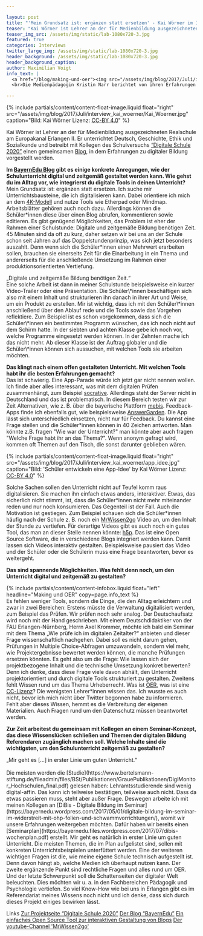 ```yaml
---

layout: post
title: "'Mein Grundsatz ist: ergänzen statt ersetzen' - Kai Wörner im Interview"
teaser: "Kai Wörner ist Lehrer an der für Medienbildung ausgezeichneten Realschule am Europakanal Erlangen II. Er unterrichtet Deutsch, Geschichte, Ethik und Sozialkunde und betreibt mit Kollegen des Schulversuchs Digitale Schule 2020 einen gemeinsamen Blog, in dem sie über ihre Erfahrungen berichten, die sie im Rahmen des Schulversuchs machen."
teaser_img_src: /assets/img/static/lab-1080x720-3.jpg
featured: true
categories: Interviews
twitter_large_img: /assets/img/static/lab-1080x720-3.jpg
header_background: /assets/img/static/lab-1080x720-3.jpg
header_background_caption: 
author: Maximilian Voigt
info_text: |
  <a href="/blog/making-und-oer"><img src="/assets/img/blog/2017/Juli/interview_kristin_narr/making_1.jpg"></a>
  <br>Die Medienpädagogin Kristin Narr berichtet von ihren Erfahrungen mit Making sowie der Verwandtschaft von Making und OER.

---
```

<!-- include floated image -->
{% include partials/content/content-float-image.liquid float="right"
src="/assets/img/blog/2017/Juli/interview_kai_woerner/Kai_Woerner.jpg" caption="Bild: Kai Wörner Lizenz: <a href='https://creativecommons.org/licenses/by/4.0/legalcode'>CC-BY 4.0</a>" %}

Kai Wörner ist Lehrer an der für Medienbildung ausgezeichneten Realschule am Europakanal Erlangen II. Er unterrichtet Deutsch, Geschichte, Ethik und Sozialkunde und betreibt mit Kollegen des Schulversuchs [“Digitale Schule 2020”](http://bildungspakt-bayern.de/digitale-schule-2020/) einen gemeinsamen [Blog](https://bayernedu.wordpress.com/2017/04/09/28/), in dem Erfahrungen zu digitaler Bildung vorgestellt werden. 

**Im [BayernEdu Blog](https://bayernedu.wordpress.com/) gibt es einige konkrete Anregungen, wie der Schulunterricht digital und zeitgemäß gestaltet werden kann. Wie gehst du im Alltag vor, wie integrierst du digitale Tools in deinen Unterricht?**
<br>Mein Grundsatz ist: ergänzen statt ersetzen. Ich suche mir Unterrichtsbausteine, die ich digitalisieren kann. 
Dabei orientiere ich mich an dem [4K-Modell](https://de.wikipedia.org/wiki/4K-Modell_des_Lernens) und nutze Tools wie Etherpad oder Mindmap. Arbeitsblätter gehören auch noch dazu. Allerdings können die Schüler\*innen diese über einen Blog abrufen, kommentieren sowie editieren. Es gibt genügend Möglichkeiten, das Problem ist eher der Rahmen einer Schulstunde: Digitale und zeitgemäße Bildung benötigen Zeit. 45 Minuten sind da oft zu kurz, daher setzen wir bei uns an der Schule schon seit Jahren auf das Doppelstundenprinzip, was sich jetzt besonders auszahlt. Denn wenn sich die Schüler\*innen einen Mehrwert erarbeiten sollen, brauchen sie einerseits Zeit für die Einarbeitung in ein Thema und andererseits für die anschließende Umsetzung im Rahmen einer produktionsorientierten Vertiefung. 
<!-- include quote -->
<div class="content-element infobox left" style="background-color: transparent; box-shadow: none">
    <span class="quote-headline">„Digitale und zeitgemäße Bildung benötigen Zeit.“</span>
</div>
Eine solche Arbeit ist dann in meiner Schulstunde beispielsweise ein kurzer Video-Trailer oder eine Präsentation. Die Schüler\*innen beschäftigen sich also mit einem Inhalt und strukturieren ihn danach in ihrer Art und Weise, um ein Produkt zu erstellen. Mir ist wichtig, dass ich mit den Schüler\*innen anschließend über den Ablauf rede und die Tools sowie das Vorgehen reflektiere. Zum Beispiel ist es schon vorgekommen, dass sich die Schüler\*innen ein bestimmtes Programm wünschen, das ich noch nicht auf dem Schirm hatte. In der siebten und achten Klasse gebe ich noch vor, welche Programme eingesetzt werden können. In der Zehnten mache ich das nicht mehr. Ab dieser Klasse ist der Auftrag globaler und die Schüler\*innen können sich aussuchen, mit welchen Tools sie arbeiten möchten.

**Das klingt nach einem offen gestalteten Unterricht. Mit welchen Tools habt ihr die besten Erfahrungen gemacht?**
<br>Das ist schwierig. Eine App-Parade würde ich jetzt gar nicht nennen wollen. Ich finde aber alles interessant, was mit dem digitalen Prüfen zusammenhängt, zum Beispiel [socrative](https://www.socrative.com/). Allerdings steht der Server nicht in Deutschland und das ist problematisch. In diesem Bereich testen wir zur Zeit Alternativen, wie z. B. über die bayerische Plattform [mebis](https://www.mebis.bayern.de). Feedback-Apps finde ich ebenfalls gut, wie beispielsweise [AnswerGarden](https://answergarden.ch/). Die App lässt sich unterschiedlich einsetzen, nicht nur für Feedback. Du kannst eine Frage stellen und die Schüler\*innen können in 40 Zeichen antworten. Man könnte z.B. fragen "Wie war der Unterricht?" man könnte aber auch fragen "Welche Frage habt ihr an das Thema?". Wenn anonym gefragt wird, kommen oft Themen auf den Tisch, die sonst darunter geblieben wären. 
<!-- include floated image -->
{% include partials/content/content-float-image.liquid float="right"
src="/assets/img/blog/2017/Juli/interview_kai_woerner/app_idee.jpg" caption="Bild: 'Schüler entwickeln eine App-Idee' by Kai Wörner Lizenz: <a href='https://creativecommons.org/licenses/by/4.0/legalcode'>CC-BY 4.0</a>" %}

Solche Sachen sollen den Unterricht nicht auf Teufel komm raus digitalisieren. Sie machen ihn einfach etwas anders, interaktiver. Etwas, das sicherlich nicht stimmt, ist, dass die Schüler\*innen nicht mehr miteinander reden und nur noch konsumieren. Das Gegenteil ist der Fall. Auch die Motivation ist gestiegen. Zum Beispiel schauen sich die Schüler\*innen häufig nach der Schule z. B. noch ein [MrWissen2go](https://www.youtube.com/user/MrWissen2go) Video an, um den Inhalt der Stunde zu vertiefen. Für derartige Videos gibt es auch noch ein gutes Tool, das man an dieser Stelle nennen könnte: [h5p](https://h5p.org/). Das ist eine Open Source Software, die in verschiedene Blogs integriert werden kann. Damit lassen sich Videos interaktiv gestalten. Beispielsweise pausiert das Video und der Schüler oder die Schülerin muss eine Frage beantworten, bevor es weitergeht.

**Das sind spannende Möglichkeiten. Was fehlt denn noch, um den Unterricht digital und zeitgemäß zu gestalten?**
<!-- include ionfobox -->
{% include partials/content/content-infobox.liquid float="left" headline="Making und OER" copy=page.info_text %}
<br>Es fehlen weniger Tools, sondern die Dinge, die den Alltag erleichtern und zwar in zwei Bereichen: Erstens müsste die Verwaltung digitalisiert werden, zum Beispiel das Prüfen. Wir prüfen noch sehr analog. Der Deutschaufsatz wird noch mit der Hand geschrieben. Mit einem Deutschdidaktiker von der FAU Erlangen-Nürnberg, Herrn Axel Krommer, möchte ich bald ein Seminar mit dem Thema „Wie prüfe ich im digitalen Zeitalter?“ anbieten und dieser Frage wissenschaftlich nachgehen. Dabei soll es nicht darum gehen, Prüfungen in Multiple Choice-Abfragen umzuwandeln, sondern viel mehr, wie Projektergebnisse bewertet werden können, die manche Prüfungen ersetzen könnten. Es geht also um die Frage: Wie lassen sich der projektbezogene Inhalt und die technische Umsetzung konkret bewerten? Denn ich denke, dass diese Frage viele davon abhält, den Unterricht projektorientiert und durch digitale Tools strukturiert zu gestalten. 
Zweitens fehlt Wissen rund um das Thema Urheberrecht. Was ist [OER](https://de.wikipedia.org/wiki/Open_Educational_Resources), was ist eine [CC-Lizenz](https://creativecommons.org/licenses/?lang=de)? Die wenigsten Lehrer\*innen wissen das. Ich wusste es auch nicht, bevor ich mich nicht über Twitter begonnen habe zu informieren. Fehlt aber dieses Wissen, hemmt es die Verbreitung der eigenen Materialien. Auch Fragen rund um den Datenschutz müssen beantwortet werden. 

**Zur Zeit arbeitest du gemeinsam mit Kollegen an einem Seminar-Konzept, das diese Wissenslücken schließen und Themen der digitalen Bildung Referendaren zugänglich machen soll. Welche Inhalte sind die wichtigsten, um den Schulunterricht zeitgemäß zu gestalten?**
<!-- include quote -->
<div class="content-element infobox right" style="background-color: transparent; box-shadow: none">
    <span class="quote-headline">„Mir geht es [...] in erster Linie um guten Unterricht.“</span>
</div>
<br>Die meisten werden die [Studie](https://www.bertelsmann-stiftung.de/fileadmin/files/BSt/Publikationen/GrauePublikationen/DigiMonitor_Hochschulen_final.pdf) gelesen haben: Lehramtsstudierende sind wenig digital-affin. Das kann ich teilweise bestätigen, teilweise auch nicht. Dass da etwas passieren muss, steht aber außer Frage. Deswegen arbeite ich mit meinen Kollegen an [DiBis - Digitale Bildung im Seminar](https://bayernedu.wordpress.com/2017/05/01/digitale-bildung-im-seminar-im-widerstreit-mit-ohp-folien-und-schwammvorrichtungen/), womit wir unsere Erfahrungen weitergeben möchten. Dafür haben wir bereits einen [Seminarplan](https://bayernedu.files.wordpress.com/2017/07/dibis-wochenplan.pdf) erstellt. Mir geht es natürlich in erster Linie um guten Unterricht. Die meisten Themen, die im Plan aufgelistet sind, sollen mit konkreten Unterrichtsbeispielen unterfüttert werden.
Eine der weiteren wichtigen Fragen ist die, wie meine eigene Schule technisch aufgestellt ist. Denn davon hängt ab, welche Medien ich überhaupt nutzen kann. Der zweite ergänzende Punkt sind rechtliche Fragen und alles rund um OER. Und der letzte Schwerpunkt soll die Schattenseiten der digitaler Welt beleuchten. Dies möchten wir u. a. in den Fachbereichen Pädagogik und Psychologie vertiefen. 
So viel Know-How wie bei uns in Erlangen gibt es im Referendariat meines Wissens noch nicht und ich denke, dass sich durch dieses Projekt einiges bewirken lässt. 

<p class="link-list">
<span class="link-list-headline">Links</span>
<a class="external-link" href="http://bildungspakt-bayern.de/digitale-schule-2020/" target="_blank">Zur Projektseite “Digitale Schule 2020”</a>
<a class="external-link" href="https://bayernedu.wordpress.com/" target="_blank">Der Blog “BayernEdu”</a>
<a class="external-link" href="https://h5p.org/" target="_blank">Ein einfaches Open Source Tool zur interaktiven Gestaltung von Blogs</a>
<a class="external-link" href="https://www.youtube.com/user/MrWissen2go" target="_blank">Der youtube-Channel 'MrWissen2go'</a>
</p>
